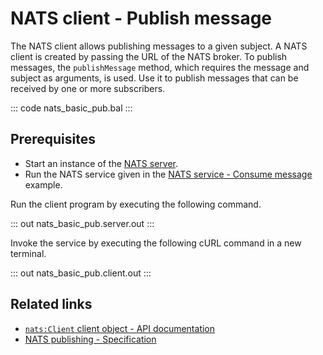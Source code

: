 # NATS client - Publish message

The NATS client allows publishing messages to a given subject. A NATS client is created by passing the URL of the NATS broker. To publish messages, the `publishMessage` method, which requires the message and subject as arguments, is used. Use it to publish messages that can be received by one or more subscribers.

::: code nats_basic_pub.bal :::

## Prerequisites
- Start an instance of the [NATS server](https://docs.nats.io/nats-concepts/what-is-nats/walkthrough_setup).
- Run the NATS service given in the [NATS service - Consume message](/learn/by-example/nats-basic-sub/) example.

Run the client program by executing the following command.

::: out nats_basic_pub.server.out :::

Invoke the service by executing the following cURL command in a new terminal.

::: out nats_basic_pub.client.out :::

## Related links
- [`nats:Client` client object - API documentation](https://lib.ballerina.io/ballerinax/nats/latest/clients/Client)
- [NATS publishing - Specification](https://github.com/ballerina-platform/module-ballerinax-nats/blob/master/docs/spec/spec.md#3-publishing)

